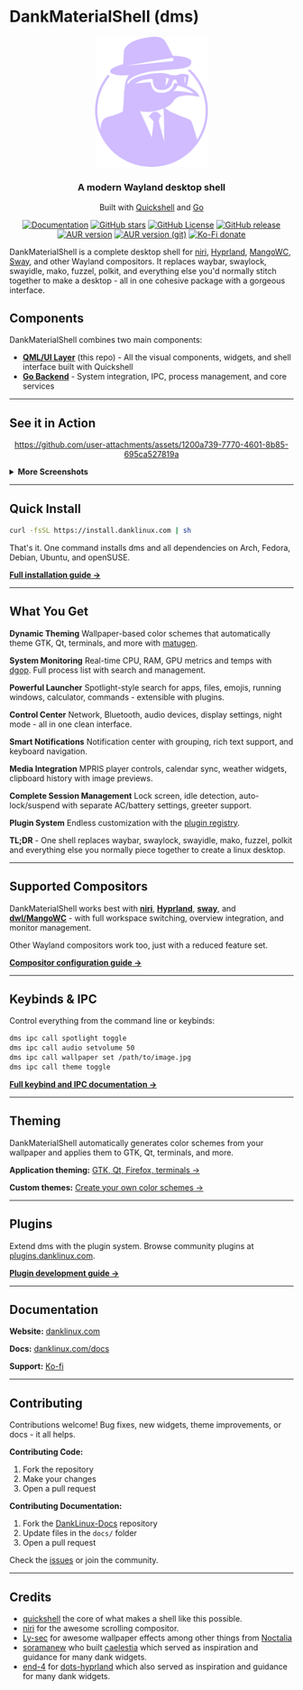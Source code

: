 # DankMaterialShell (dms)

<div align="center">
  <a href="https://danklinux.com">
    <img src="assets/danklogo2.svg" alt="DankMaterialShell Logo" width="200">
  </a>

  ### A modern Wayland desktop shell

  Built with [Quickshell](https://quickshell.org/) and [Go](https://go.dev/)

[![Documentation](https://img.shields.io/badge/docs-danklinux.com-9ccbfb?style=for-the-badge&labelColor=101418)](https://danklinux.com/docs)
[![GitHub stars](https://img.shields.io/github/stars/AvengeMedia/DankMaterialShell?style=for-the-badge&labelColor=101418&color=ffd700)](https://github.com/AvengeMedia/DankMaterialShell/stargazers)
[![GitHub License](https://img.shields.io/github/license/AvengeMedia/DankMaterialShell?style=for-the-badge&labelColor=101418&color=b9c8da)](https://github.com/AvengeMedia/DankMaterialShell/blob/master/LICENSE)
[![GitHub release](https://img.shields.io/github/v/release/AvengeMedia/DankMaterialShell?style=for-the-badge&labelColor=101418&color=9ccbfb)](https://github.com/AvengeMedia/DankMaterialShell/releases)
[![AUR version](https://img.shields.io/aur/version/dms-shell-bin?style=for-the-badge&labelColor=101418&color=9ccbfb)](https://aur.archlinux.org/packages/dms-shell-bin)
[![AUR version (git)](https://img.shields.io/aur/version/dms-shell-git?style=for-the-badge&labelColor=101418&color=9ccbfb&label=AUR%20(git))](https://aur.archlinux.org/packages/dms-shell-git)
[![Ko-Fi donate](https://img.shields.io/badge/donate-kofi?style=for-the-badge&logo=ko-fi&logoColor=ffffff&label=ko-fi&labelColor=101418&color=f16061&link=https%3A%2F%2Fko-fi.com%2Favengemediallc)](https://ko-fi.com/avengemediallc)

</div>

DankMaterialShell is a complete desktop shell for [niri](https://github.com/YaLTeR/niri), [Hyprland](https://hypr.land), [MangoWC](https://github.com/DreamMaoMao/mangowc), [Sway](https://swaywm.org), and other Wayland compositors. It replaces waybar, swaylock, swayidle, mako, fuzzel, polkit, and everything else you'd normally stitch together to make a desktop - all in one cohesive package with a gorgeous interface.

## Components

DankMaterialShell combines two main components:

- **[QML/UI Layer](https://github.com/AvengeMedia/DankMaterialShell)** (this repo) - All the visual components, widgets, and shell interface built with Quickshell
- **[Go Backend](https://github.com/AvengeMedia/danklinux)** - System integration, IPC, process management, and core services

---

## See it in Action

<div align="center">

https://github.com/user-attachments/assets/1200a739-7770-4601-8b85-695ca527819a

</div>

<details><summary><strong>More Screenshots</strong></summary>

<div align="center">

<img src="https://github.com/user-attachments/assets/203a9678-c3b7-4720-bb97-853a511ac5c8" width="600" alt="Desktop" />

<img src="https://github.com/user-attachments/assets/a937cf35-a43b-4558-8c39-5694ff5fcac4" width="600" alt="Dashboard" />

<img src="https://github.com/user-attachments/assets/2da00ea1-8921-4473-a2a9-44a44535a822" width="450" alt="Launcher" />

<img src="https://github.com/user-attachments/assets/732c30de-5f4a-4a2b-a995-c8ab656cecd5" width="600" alt="Control Center" />

</div>

</details>

---

## Quick Install

```bash
curl -fsSL https://install.danklinux.com | sh
```

That's it. One command installs dms and all dependencies on Arch, Fedora, Debian, Ubuntu, and openSUSE.

**[Full installation guide →](https://danklinux.com/docs/dankmaterialshell/installation)**

---

## What You Get

**Dynamic Theming**
Wallpaper-based color schemes that automatically theme GTK, Qt, terminals, and more with [matugen](https://github.com/InioX/matugen).

**System Monitoring**
Real-time CPU, RAM, GPU metrics and temps with [dgop](https://github.com/AvengeMedia/dgop). Full process list with search and management.

**Powerful Launcher**
Spotlight-style search for apps, files, emojis, running windows, calculator, commands - extensible with plugins.

**Control Center**
Network, Bluetooth, audio devices, display settings, night mode - all in one clean interface.

**Smart Notifications**
Notification center with grouping, rich text support, and keyboard navigation.

**Media Integration**
MPRIS player controls, calendar sync, weather widgets, clipboard history with image previews.

**Complete Session Management**
Lock screen, idle detection, auto-lock/suspend with separate AC/battery settings, greeter support.

**Plugin System**
Endless customization with the [plugin registry](https://plugins.danklinux.com).

**TL;DR** - One shell replaces waybar, swaylock, swayidle, mako, fuzzel, polkit and everything else you normally piece together to create a linux desktop.

---

## Supported Compositors

DankMaterialShell works best with **[niri](https://github.com/YaLTeR/niri)**, **[Hyprland](https://hyprland.org/)**, **[sway](https://swaywm.org/)**, and **[dwl/MangoWC](https://github.com/DreamMaoMao/mangowc)** - with full workspace switching, overview integration, and monitor management.

Other Wayland compositors work too, just with a reduced feature set.

**[Compositor configuration guide →](https://danklinux.com/docs/dankmaterialshell/compositors)**

---

## Keybinds & IPC

Control everything from the command line or keybinds:

```bash
dms ipc call spotlight toggle
dms ipc call audio setvolume 50
dms ipc call wallpaper set /path/to/image.jpg
dms ipc call theme toggle
```

**[Full keybind and IPC documentation →](https://danklinux.com/docs/dankmaterialshell/keybinds-ipc)**

---

## Theming

DankMaterialShell automatically generates color schemes from your wallpaper and applies them to GTK, Qt, terminals, and more.

**Application theming:** [GTK, Qt, Firefox, terminals →](https://danklinux.com/docs/dankmaterialshell/application-themes)

**Custom themes:** [Create your own color schemes →](https://danklinux.com/docs/dankmaterialshell/custom-themes)

---

## Plugins

Extend dms with the plugin system. Browse community plugins at [plugins.danklinux.com](https://plugins.danklinux.com).

**[Plugin development guide →](https://danklinux.com/docs/dankmaterialshell/plugins-overview)**

---

## Documentation

**Website:** [danklinux.com](https://danklinux.com)

**Docs:** [danklinux.com/docs](https://danklinux.com/docs)

**Support:** [Ko-fi](https://ko-fi.com/avengemediallc)

---

## Contributing

Contributions welcome! Bug fixes, new widgets, theme improvements, or docs - it all helps.

**Contributing Code:**
1. Fork the repository
2. Make your changes
3. Open a pull request

**Contributing Documentation:**
1. Fork the [DankLinux-Docs](https://github.com/AvengeMedia/DankLinux-Docs) repository
2. Update files in the `docs/` folder
3. Open a pull request

Check the [issues](https://github.com/AvengeMedia/DankMaterialShell/issues) or join the community.

---

## Credits

- [quickshell](https://quickshell.org/) the core of what makes a shell like this possible.
- [niri](https://github.com/YaLTeR/niri) for the awesome scrolling compositor.
- [Ly-sec](http://github.com/ly-sec) for awesome wallpaper effects among other things from [Noctalia](https://github.com/noctalia-dev/noctalia-shell)
- [soramanew](https://github.com/soramanew) who built [caelestia](https://github.com/caelestia-dots/shell) which served as inspiration and guidance for many dank widgets.
- [end-4](https://github.com/end-4) for [dots-hyprland](https://github.com/end-4/dots-hyprland) which also served as inspiration and guidance for many dank widgets.
